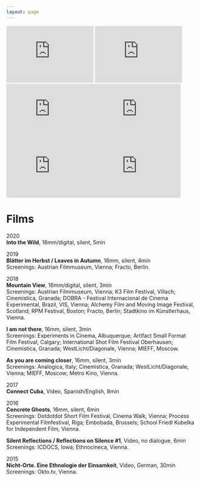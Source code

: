 ```yaml
---
layout: page
---
```

<p>
<iframe src="https://player.vimeo.com/video/506512777" width="230" frameborder="0" allow="autoplay; fullscreen; picture-in-picture" allowfullscreen></iframe>
<iframe src="https://player.vimeo.com/video/217468562" width="230" frameborder="0" allow="autoplay; fullscreen; picture-in-picture" allowfullscreen></iframe><iframe src="https://player.vimeo.com/video/212084453" width="230" frameborder="0" allow="autoplay; fullscreen; picture-in-picture" allowfullscreen></iframe><iframe src="https://player.vimeo.com/video/202839433" width="230" frameborder="0" allow="autoplay; fullscreen; picture-in-picture" allowfullscreen></iframe><iframe src="https://player.vimeo.com/video/181040412" width="230" frameborder="0" allow="autoplay; fullscreen; picture-in-picture" allowfullscreen></iframe><iframe src="https://player.vimeo.com/video/254914517" width="230" frameborder="0" allow="autoplay; fullscreen; picture-in-picture" allowfullscreen></iframe>
</p>

# Films

2020 <br>
<strong>Into the Wild</strong>, 16mm/digital, silent, 5min <br>

2019 <br>
<strong>Blätter im Herbst / Leaves in Autumn</strong>, 16mm, silent, 4min <br>
Screenings: Austrian Filmmuseum, Vienna; Fracto, Berlin.

2018 <br>
<strong>Mountain View</strong>, 16mm/digital, silent, 3min <br>
Screenings: Austrian Filmmuseum, Vienna; K3 Film Festival, Villach; Cinemistica, Granada; DOBRA - Festival Internacional de Cinema Experimental, Brazil, VIS, Vienna; Alchemy Film and Moving Image Festival, Scotland; RPM Festival, Boston; Fracto, Berlin; Stadtkino im Künstlerhaus, Vienna.

<strong>I am not there</strong>, 16mm, silent, 3min <br>
Screenings: Experiments in Cinema, Albuquerque; Artifact Small Format Film Festival, Calgary; International Shot Film Festival Oberhausen; Cinemistica, Granada; WestLicht/Diagonale, Vienna; MIEFF, Moscow.

<strong>As you are coming closer</strong>, 16mm, silent, 3min <br>
Screenings: Analogica, Italy; Cinemistica, Granada; WestLicht/Diagonale, Vienna; MIEFF, Moscow; Metro Kino, Vienna. 

2017 <br>
<strong>Connect Cuba</strong>, Video, Spanish/English, 8min<br>

2016 <br>
<strong>Concrete Ghosts</strong>, 16mm, silent, 6min <br>
Screenings: Dotdotdot Short Film Festival, Cinema Walk, Vienna; Process Experimental Filmfestival, Riga; Embobada, Brussels; School Friedl Kubelka for Independent Film, Vienna.

<strong>Silent Reflections / Reflections on Silence #1</strong>, Video, no dialogue, 6min <br>
Screenings: ICDOCS, Iowa; Ethnocineca, Vienna.

2015 <br>
<strong>Nicht-Orte. Eine Ethnologie der Einsamkeit</strong>, Video, German, 30min <br>
Screenings: Okto.tv, Vienna.